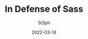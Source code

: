---
author: 5t3ph
date: 2022-03-14
permalink: false
tags:
  - css
  - preprocessors
  - meta
target_url: https://thinkdobecreate.com/articles/in-defense-of-sass/
title: In Defense of Sass
---